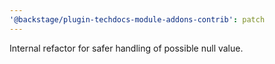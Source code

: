 ```yaml
---
'@backstage/plugin-techdocs-module-addons-contrib': patch
---
```


Internal refactor for safer handling of possible null value.
